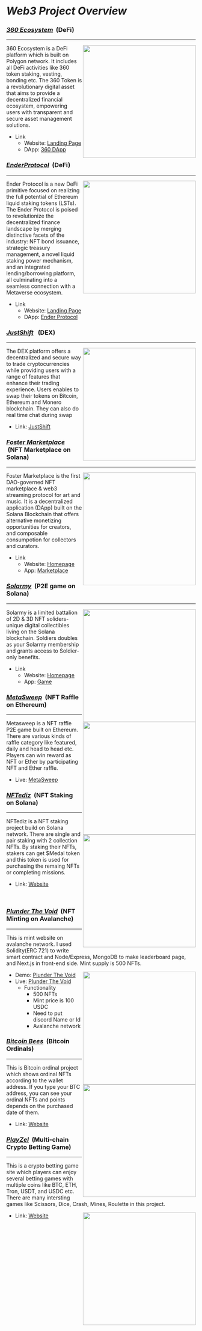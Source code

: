 # <i>Web3 Project Overview</i>

<h3><u><strong><i>360 Ecosystem</i></strong></u> &nbsp;(DeFi)</h3>
<hr />

<img align="right" width="300px" src="https://github.com/Infinite-Charisma/Web3-Project-Overview/assets/113470939/156164e6-46c4-4fb3-88d5-4aa92bcd231a">

360 Ecosystem is a DeFi platform which is built on Polygon network. It includes all DeFi activities like 360 token staking, vesting, bonding etc. The 360 Token is a revolutionary digital asset that aims to provide a decentralized financial ecosystem, empowering users with transparent and secure asset management solutions.

- Link
  - Website: <a href="https://360.foundation">Landing Page</a>
  - DApp: <a href="https://360dapp.xyz">360 DApp</a>

<h3><u><strong><i>EnderProtocol</i></strong></u> &nbsp;(DeFi)</h3>
<hr />

<img align="right" width="300px" src="https://github.com/Infinite-Charisma/Web3-Project-Overview/assets/113470939/8e33af17-d2cf-4abd-b174-8ada70aedbdc">

Ender Protocol is a new DeFi primitive focused on realizing the full potential of Ethereum liquid staking tokens (LSTs). The Ender Protocol is poised to revolutionize the decentralized finance landscape by merging distinctive facets of the industry: NFT bond issuance, strategic treasury management, a novel liquid staking power mechanism, and an integrated lending/borrowing platform, all culminating into a seamless connection with a Metaverse ecosystem. 

- Link
  - Website: <a href="https://www.enderprotocol.io/">Landing Page</a>
  - DApp: <a href="https://app.enderprotocol.io/">Ender Protocol</a>

<h3><u><strong><i>JustShift</i></strong></u> &nbsp; (DEX)</h3>
<hr />

<img align="right" width="300px" src="https://github.com/Infinite-Charisma/Web3-Project-Overview/assets/113470939/07a9ff56-4f96-4198-99f1-0670712d0579">

The DEX platform offers a decentralized and secure way to trade cryptocurrencies while providing users with a range of features that enhance their trading experience. Users enables to swap their tokens on Bitcoin, Ethereum and Monero blockchain. They can also do real time chat during swap

- Link: <a href="https://justshift.io">JustShift</a>

<h3><u><strong><i>Foster Marketplace</i></strong></u> &nbsp;(NFT Marketplace on Solana)</h3>
<hr />

<img align="right" width="300px" src="https://github.com/Infinite-Charisma/Web3-Project-Overview/assets/113470939/580c7180-445d-4a84-b14f-e87bc8c4ee5b">

Foster Marketplace is the first DAO-governed NFT marketplace & web3 streaming protocol for art and music. It is a decentralized application (DApp) built on the Solana Blockchain that offers alternative monetizing opportunities for creators, and composable consumpotion for collectors and curators.

- Link
  - Website: <a href="https://www.fostermarketplace.io/">Homepage</a>
  - App: <a href="https://fostermarketplace.app/">Marketplace</a>

<h3><u><strong><i>Solarmy</i></strong></u> &nbsp;(P2E game on Solana)</h3>
<hr />

<img align="right" width="300px" src="https://github.com/Infinite-Charisma/Web3-Project-Overview/assets/113470939/ebef61da-5b98-45ed-aae0-af771cfc5bd4">

Solarmy is a limited battalion of 2D & 3D NFT soliders-unique digital collectibles living on the Solana blockchain. Soldiers doubles as your Solarmy membership and grants access to Soldier-only benefits.

- Link
  - Website: <a href="https://solarmy.io/">Homepage</a>
  - App: <a href="https://game.solarmy.io/">Game</a>

<h3><u><strong><i>MetaSweep</i></strong></u> &nbsp;(NFT Raffle on Ethereum)</h3>

<hr />

<img align="right" width="300px" src="https://github.com/Infinite-Charisma/Web3-Project-Overview/assets/113470939/27b32b0a-1003-4768-97cd-594c74a94a2f">

Metasweep is a NFT raffle P2E game built on Ethereum. There are various kinds of raffle category like featured, daily and head to head etc. Players can win reward as NFT or Ether by participating NFT and Ether raffle.

- Live: <a href="https://metasweep.io">MetaSweep</a>

<h3><u><strong><i>NFTediz</i></strong></u> &nbsp;(NFT Staking on Solana)</h3>
<hr />

<img align="right" width="300px" src="https://github.com/Infinite-Charisma/Web3-Project-Overview/assets/113470939/680d0e3a-2817-4e20-a6a2-16b77c01a0f8">

NFTediz is a NFT staking project build on Solana network. There are single and pair staking with 2 collection NFTs. By staking their NFTs, stakers can get $Medal token and this token is used for purchasing the remaing NFTs or completing missions.

- Link: <a href="https://nftediz.io/">Website</a>

<br/>

<h3><u><strong><i>Plunder The Void</i></strong></u> &nbsp;(NFT Minting on Avalanche)</h3>
<hr />

This is mint website on avalanche network. I used Solidity(ERC 721) to write smart contract and Node/Express, MongoDB to make leaderboard page, and Next.js in front-end side. Mint supply is 500 NFTs.

<img align="right" width="300px" src="https://github.com/Infinite-Charisma/Web3-Project-Overview/assets/113470939/e46604df-846d-46ae-90d4-958c35f6b067">

- Demo: <a href="https://avalanche-nft-mint.vercel.app">Plunder The Void</a>
- Live: <a href="https://plunderthevoid.io">Plunder The Void</a>
  - Functionality
    - 500 NFTs
    - Mint price is 100 USDC
    - Need to put discord Name or Id
    - Avalanche network

<h3><u><strong><i>Bitcoin Bees</i></strong></u> &nbsp;(Bitcoin Ordinals)</h3>
<hr />

<img align="right" width="300px" src="https://github.com/Infinite-Charisma/Web3-Project-Overview/assets/113470939/d2d42f6c-06cc-4e21-9081-888453e9599f">

This is Bitcoin ordinal project which shows ordinal NFTs according to the wallet address. If you type your BTC address, you can see your ordinal NFTs and points depends on the purchased date of them.

- Link: <a href="ttps://bitcoinbees.io">Website</a>

<h3><u><strong><i>PlayZel</i></strong></u> &nbsp;(Multi-chain Crypto Betting Game)</h3>
<hr />

This is a crypto betting game site which players can enjoy several betting games with multiple coins like BTC, ETH, Tron, USDT, and USDC etc. There are many intersting games like Scissors, Dice, Crash, Mines, Roulette in this project.

<img align="right" width="300px" src="https://github.com/Infinite-Charisma/Web3-Project-Overview/assets/113470939/4c2da411-fffc-4fbd-bb61-a8cde11d6217">

- Link: <a href="http://162.255.116.172:5000/app/home">Website</a>
